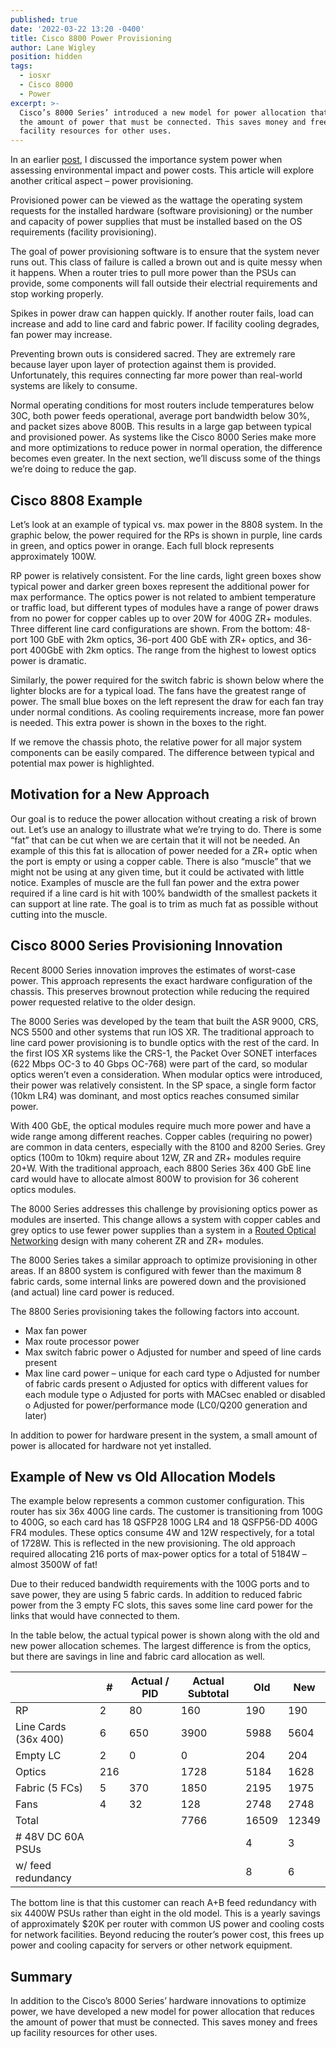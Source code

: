 ```yaml
---
published: true
date: '2022-03-22 13:20 -0400'
title: Cisco 8800 Power Provisioning
author: Lane Wigley
position: hidden
tags:
  - iosxr
  - Cisco 8000
  - Power
excerpt: >-
  Cisco’s 8000 Series’ introduced a new model for power allocation that reduces
  the amount of power that must be connected. This saves money and frees up
  facility resources for other uses.
---
```

In an earlier [post](https://xrdocs.io/8000/blogs/8000-router-power-consumption-part-1/), I discussed the importance system power when assessing environmental impact and power costs. This article will explore another critical aspect – power provisioning. 

Provisioned power can be viewed as the wattage the operating system requests for the installed hardware (software provisioning) or the number and capacity of power supplies that must be installed based on the OS requirements (facility provisioning).

The goal of power provisioning software is to ensure that the system never runs out. This class of failure is called a brown out and is quite messy when it happens. When a router tries to pull more power than the PSUs can provide, some components will fall outside their electrial requirements and stop working properly.

Spikes in power draw can happen quickly. If another router fails, load can increase and add to line card and fabric power. If facility cooling degrades, fan power may increase.  

Preventing brown outs is considered sacred. They are extremely rare because layer upon layer of protection against them is provided. Unfortunately, this requires connecting far more power than real-world systems are likely to consume.  

Normal operating conditions for most routers include temperatures below 30C, both power feeds operational, average port bandwidth below 30%, and packet sizes above 800B. This results in a large gap between typical and provisioned power. As systems like the Cisco 8000 Series make more and more optimizations to reduce power in normal operation, the difference becomes even greater. In the next section, we’ll discuss some of the things we’re doing to reduce the gap.  

## Cisco 8808 Example
Let’s look at an example of typical vs. max power in the 8808 system. In the graphic below, the power required for the RPs is shown in purple, line cards in green, and optics power in orange. Each full block represents approximately 100W.  

RP power is relatively consistent. For the line cards, light green boxes show typical power and darker green boxes represent the additional power for max performance. The optics power is not related to ambient temperature or traffic load, but different types of modules have a range of power draws from no power for copper cables up to over 20W for 400G ZR+ modules.
Three different line card configurations are shown. From the bottom: 48-port 100 GbE with 2km optics, 36-port 400 GbE with ZR+ optics, and 36-port 400GbE with 2km optics. The range from the highest to lowest optics power is dramatic.  

Similarly, the power required for the switch fabric is shown below where the lighter blocks are for a typical load. The fans have the greatest range of power. The small blue boxes on the left represent the draw for each fan tray under normal conditions. As cooling requirements increase, more fan power is needed. This extra power is shown in the boxes to the right.  

If we remove the chassis photo, the relative power for all major system components can be easily compared. The difference between typical and potential max power is highlighted.  

## Motivation for a New Approach

Our goal is to reduce the power allocation without creating a risk of brown out.
Let’s use an analogy to illustrate what we’re trying to do. There is some “fat” that can be cut when we are certain that it will not be needed. An example of this this fat is allocation of power needed for a ZR+ optic when the port is empty or using a copper cable. There is also “muscle” that we might not be using at any given time, but it could be activated with little notice. Examples of muscle are the full fan power and the extra power required if a line card is hit with 100% bandwidth of the smallest packets it can support at line rate. The goal is to trim as much fat as possible without cutting into the muscle.  

## Cisco 8000 Series Provisioning Innovation
Recent 8000 Series innovation improves the estimates of worst-case power. This approach represents the exact hardware configuration of the chassis. This preserves brownout protection while reducing the required power requested relative to the older design.  

The 8000 Series was developed by the team that built the ASR 9000, CRS, NCS 5500 and other systems that run IOS XR. The traditional approach to line card power provisioning is to bundle optics with the rest of the card. In the first IOS XR systems like the CRS-1, the Packet Over SONET interfaces (622 Mbps OC-3 to 40 Gbps OC-768) were part of the card, so modular optics weren’t even a consideration. When modular optics were introduced, their power was relatively consistent. In the SP space, a single form factor (10km LR4) was dominant, and most optics reaches consumed similar power.  

With 400 GbE, the optical modules require much more power and have a wide range among different reaches. Copper cables (requiring no power) are common in data centers, especially with the 8100 and 8200 Series. Grey optics (100m to 10km) require about 12W, ZR and ZR+ modules require 20+W. With the traditional approach, each 8800 Series 36x 400 GbE line card would have to allocate almost 800W to provision for 36 coherent optics modules.  

The 8000 Series addresses this challenge by provisioning optics power as modules are inserted. This change allows a system with copper cables and grey optics to use fewer power supplies than a system in a [Routed Optical Networking](https://www.cisco.com/c/en/us/solutions/service-provider/routed-optical-networking/index.html) design with many coherent ZR and ZR+ modules.  

The 8000 Series takes a similar approach to optimize provisioning in other areas. If an 8800 system is configured with fewer than the maximum 8 fabric cards, some internal links are powered down and the provisioned (and actual) line card power is reduced.  

The 8800 Series provisioning takes the following factors into account.  

-	Max fan power
-	Max route processor power
-	Max switch fabric power
o	Adjusted for number and speed of line cards present
-	Max line card power – unique for each card type
o	Adjusted for number of fabric cards present
o	Adjusted for optics with different values for each module type
o	Adjusted for ports with MACsec enabled or disabled
o	Adjusted for power/performance mode (LC0/Q200 generation and later)

In addition to power for hardware present in the system, a small amount of power is allocated for hardware not yet installed.  

## Example of New vs Old Allocation Models
The example below represents a common customer configuration. This router has six 36x 400G line cards. The customer is transitioning from 100G to 400G, so each card has 18 QSFP28 100G LR4 and 18 QSFP56-DD 400G FR4 modules. These optics consume 4W and 12W respectively, for a total of 1728W. This is reflected in the new provisioning. The old approach required allocating 216 ports of max-power optics for a total of 5184W – almost 3500W of fat!  

Due to their reduced bandwidth requirements with the 100G ports and to save power, they are using 5 fabric cards.  In addition to reduced fabric power from the 3 empty FC slots, this saves some line card power for the links that would have connected to them.  

In the table below, the actual typical power is shown along with the old and new power allocation schemes. The largest difference is from the optics, but there are savings in line and fabric card allocation as well.  

|                      | #   | Actual / PID | Actual Subtotal | Old   | New   |
| -------------------- | --- | ------------ | --------------- | ----- | ----- |
| RP                   | 2   | 80           | 160             | 190   | 190   |
| Line Cards (36x 400) | 6   | 650          | 3900            | 5988  | 5604  |
| Empty LC             | 2   | 0            | 0               | 204   | 204   |
| Optics               | 216 |              | 1728            | 5184  | 1628  |
| Fabric (5 FCs)       | 5   | 370          | 1850            | 2195  | 1975  |
| Fans                 | 4   | 32           | 128             | 2748  | 2748  |
| Total                |     |              | 7766            | 16509 | 12349 |
| \# 48V DC 60A PSUs   |     |              |                 | 4     | 3     |
| w/ feed redundancy   |     |              |                 | 8     | 6     |

The bottom line is that this customer can reach A+B feed redundancy with six 4400W PSUs rather than eight in the old model. This is a yearly savings of approximately $20K per router with common US power and cooling costs for network facilities. Beyond reducing the router’s power cost, this frees up power and cooling capacity for servers or other network equipment.  

## Summary
In addition to the Cisco’s 8000 Series’ hardware innovations to optimize power, we have developed a new model for power allocation that reduces the amount of power that must be connected. This saves money and frees up facility resources for other uses.
